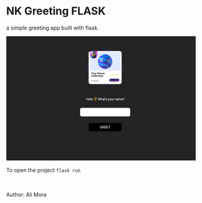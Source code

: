 # NK Greeting FLASK
a simple greeting app built with flask.

![New Pic](/static/hello_python.png)

To open the project
`flask run`


<br>
<br>
Author: Ali Mora
<br>